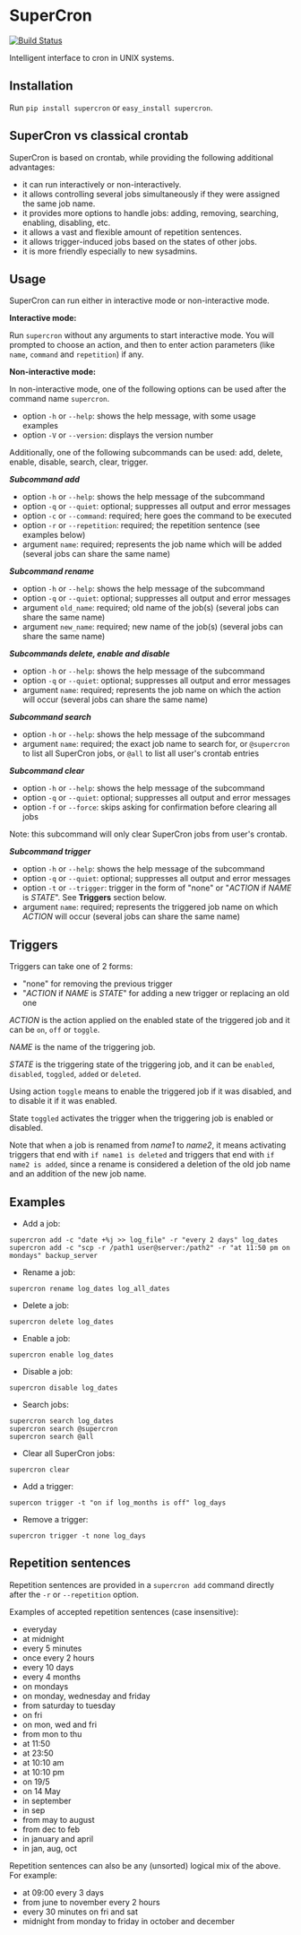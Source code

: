 # SuperCron
[![Build Status](https://travis-ci.org/linostar/SuperCron.svg?branch=master)](https://travis-ci.org/linostar/SuperCron)

Intelligent interface to cron in UNIX systems.

## Installation

Run `pip install supercron` or `easy_install supercron`.

## SuperCron vs classical crontab
SuperCron is based on crontab, while providing the following additional advantages:
- it can run interactively or non-interactively.
- it allows controlling several jobs simultaneously if they were assigned the same job name.
- it provides more options to handle jobs: adding, removing, searching, enabling, disabling, etc.
- it allows a vast and flexible amount of repetition sentences.
- it allows trigger-induced jobs based on the states of other jobs.
- it is more friendly especially to new sysadmins.

## Usage

SuperCron can run either in interactive mode or non-interactive mode.

**Interactive mode:**

Run `supercron` without any arguments to start interactive mode. You will prompted to choose an action, and then to enter action parameters (like `name`, `command` and `repetition`) if any.

**Non-interactive mode:**

In non-interactive mode, one of the following options can be used after the command name `supercron`.

- option `-h` or `--help`: shows the help message, with some usage examples
- option `-V` or `--version`: displays the version number

Additionally, one of the following subcommands can be used: add, delete, enable, disable, search, clear, trigger.

***Subcommand add***
- option `-h` or `--help`: shows the help message of the subcommand
- option `-q` or `--quiet`: optional; suppresses all output and error messages
- option `-c` or `--command`: required; here goes the command to be executed
- option `-r` or `--repetition`: required; the repetition sentence (see examples below)
- argument `name`: required; represents the job name which will be added (several jobs can share the same name)

***Subcommand rename***
- option `-h` or `--help`: shows the help message of the subcommand
- option `-q` or `--quiet`: optional; suppresses all output and error messages
- argument `old_name`: required; old name of the job(s) (several jobs can share the same name)
- argument `new_name`: required; new name of the job(s) (several jobs can share the same name)

***Subcommands delete, enable and disable***
- option `-h` or `--help`: shows the help message of the subcommand
- option `-q` or `--quiet`: optional; suppresses all output and error messages
- argument `name`: required; represents the job name on which the action will occur (several jobs can share the same name)

***Subcommand search***
- option `-h` or `--help`: shows the help message of the subcommand
- argument `name`: required; the exact job name to search for, or `@supercron` to list all SuperCron jobs, or `@all` to list all user's crontab entries

***Subcommand clear***
- option `-h` or `--help`: shows the help message of the subcommand
- option `-q` or `--quiet`: optional; suppresses all output and error messages
- option `-f` or `--force`: skips asking for confirmation before clearing all jobs

Note: this subcommand will only clear SuperCron jobs from user's crontab.

***Subcommand trigger***
- option `-h` or `--help`: shows the help message of the subcommand
- option `-q` or `--quiet`: optional; suppresses all output and error messages
- option `-t` or `--trigger`: trigger in the form of "none" or "*ACTION* if *NAME* is *STATE*". See **Triggers** section below.
- argument `name`: required; represents the triggered job name on which *ACTION* will occur (several jobs can share the same name)

## Triggers
Triggers can take one of 2 forms:
- "none" for removing the previous trigger
- "*ACTION* if *NAME* is *STATE*" for adding a new trigger or replacing an old one

*ACTION* is the action applied on the enabled state of the triggered job and it can be `on`, `off` or `toggle`.

*NAME* is the name of the triggering job.

*STATE* is the triggering state of the triggering job, and it can be `enabled`, `disabled`, `toggled`, `added` or `deleted`.

Using action `toggle` means to enable the triggered job if it was disabled, and to disable it if it was enabled.

State `toggled` activates the trigger when the triggering job is enabled or disabled.

Note that when a job is renamed from *name1* to *name2*, it means activating triggers that end with `if name1 is deleted` and triggers that end with `if name2 is added`, since a rename is considered a deletion of the old job name and an addition of the new job name.

## Examples
- Add a job:
```
supercron add -c "date +%j >> log_file" -r "every 2 days" log_dates
supercron add -c "scp -r /path1 user@server:/path2" -r "at 11:50 pm on mondays" backup_server
```
- Rename a job:
```
supercron rename log_dates log_all_dates
```
- Delete a job:
```
supercron delete log_dates
```
- Enable a job:
```
supercron enable log_dates
```
- Disable a job:
```
supercron disable log_dates
```
- Search jobs:
```
supercron search log_dates
supercron search @supercron
supercron search @all
```
- Clear all SuperCron jobs:
```
supercron clear
```
- Add a trigger:
```
supercon trigger -t "on if log_months is off" log_days
```
- Remove a trigger:
```
supercron trigger -t none log_days
```

## Repetition sentences
Repetition sentences are provided in a `supercron add` command directly after the `-r` or `--repetition` option.

Examples of accepted repetition sentences (case insensitive):
- everyday
- at midnight
- every 5 minutes
- once every 2 hours
- every 10 days
- every 4 months
- on mondays
- on monday, wednesday and friday
- from saturday to tuesday
- on fri
- on mon, wed and fri
- from mon to thu
- at 11:50
- at 23:50
- at 10:10 am
- at 10:10 pm
- on 19/5
- on 14 May
- in september
- in sep
- from may to august
- from dec to feb
- in january and april
- in jan, aug, oct

Repetition sentences can also be any (unsorted) logical mix of the above. For example:
- at 09:00 every 3 days
- from june to november every 2 hours
- every 30 minutes on fri and sat
- midnight from monday to friday in october and december
